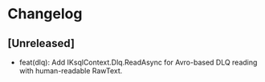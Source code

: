 # Changelog

## [Unreleased]
- feat(dlq): Add IKsqlContext.Dlq.ReadAsync for Avro-based DLQ reading with human-readable RawText.
